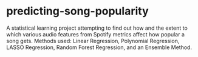 # predicting-song-popularity
A statistical learning project attempting to find out how and the extent to which various audio features from Spotify metrics affect how popular a song gets. Methods used: Linear Regression, Polynomial Regression, LASSO Regression, Random Forest Regression, and an Ensemble Method.
